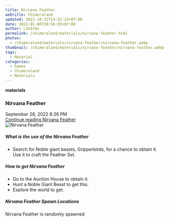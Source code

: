 ```yaml
---
title: Nirvana Feather
webtitle: Chimeraland
updated: 2022-10-31T14:52:23+07:00
date: 2022-01-06T20:56:03+07:00
author: L3n4r0x
permalink: /chimeraland/materials/nirvana-feather.html
photos:
  - /chimeraland/materials/nirvana-feather/nirvana-feather.webp
thumbnail: /chimeraland/materials/nirvana-feather/nirvana-feather.webp
tags:
  - Material
categories:
  - Games
  - Chimeraland
  - Materials
---
```


<section id="bootstrap-wrapper"><link rel="stylesheet" href="https://cdn.statically.io/gh/dimaslanjaka/Web-Manajemen/40ac3225/css/bootstrap-4.5-wrapper.css"/><div class="row g-0 border rounded overflow-hidden flex-md-row mb-4 shadow-sm position-relative"><div class="col p-4 d-flex flex-column position-static"><strong class="d-inline-block mb-2 text-success">materials</strong><h3 class="mb-0">Nirvana Feather</h3><div class="mb-1 text-muted">September 28, 2022 8:26 PM</div><a href="#" class="stretched-link d-none">Continue reading Nirvana Feather</a></div><div class="col-auto d-none d-lg-block"><img src="/chimeraland/materials/nirvana-feather/nirvana-feather.webp" alt="Nirvana Feather"/></div></div><div class="row"><div class="col-lg-6 col-12 mb-2"><div class="card"><div class="card-body"><h5 class="card-title">What is the use of the Nirvana Feather</h5><div class="card-text"><ul><li>Search for Noble giant beasts, Gripperbirds, for a chance to obtain it. Use it to craft the Feather Set.</li></ul></div></div></div></div><div class="col-lg-6 col-12 mb-2"><div class="card"><div class="card-body"><h5 class="card-title">How to get Nirvana Feather</h5><div class="card-text"><ul><li>Go to the Auction House to obtain it.</li><li>Hunt a Noble Giant Beast to get this.</li><li>Explore the world to get.</li></ul></div></div></div></div><div class="col-12 mb-2"><h5>Nirvana Feather Spawn Locations</h5><p>Nirvana Feather is randomly spawned</p></div></div></section>